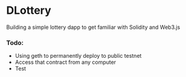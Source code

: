 # DLottery
Building a simple lottery dapp to get familiar with Solidity and Web3.js

### Todo:
- Using geth to permanently deploy to public testnet
- Access that contract from any computer
- Test
